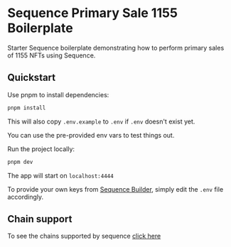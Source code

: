 # Sequence Primary Sale 1155 Boilerplate

Starter Sequence boilerplate demonstrating how to perform primary sales of 1155 NFTs using Sequence.

## Quickstart

Use pnpm to install dependencies:

```js
pnpm install
```

This will also copy `.env.example` to `.env` if `.env` doesn't exist yet.

You can use the pre-provided env vars to test things out.

Run the project locally:

```js
pnpm dev
```

The app will start on `localhost:4444`

To provide your own keys from [Sequence Builder](https://sequence.build/), simply edit the `.env` file accordingly.

## Chain support

To see the chains supported by sequence [click here](https://docs.sequence.xyz/solutions/technical-references/chain-support/)
